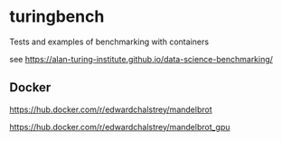 turingbench
======
Tests and examples of benchmarking with containers

see https://alan-turing-institute.github.io/data-science-benchmarking/

Docker
----

https://hub.docker.com/r/edwardchalstrey/mandelbrot

https://hub.docker.com/r/edwardchalstrey/mandelbrot_gpu
